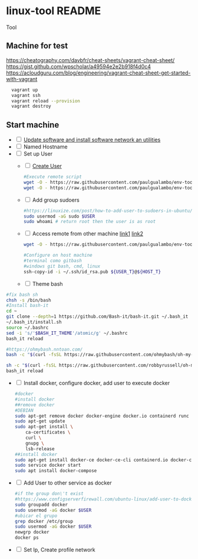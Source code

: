 # linux-tool README

Tool

## Machine for test

<https://cheatography.com/davbfr/cheat-sheets/vagrant-cheat-sheet/>
<https://gist.github.com/wpscholar/a49594e2e2b918f4d0c4>
<https://acloudguru.com/blog/engineering/vagrant-cheat-sheet-get-started-with-vagrant>

```sh
  vagrant up
  vagrant ssh
  vagrant reload --prov­ision
  vagrant destroy
```

## Start machine

* <input type="checkbox" /> [Update software and install software network an utilities](config_install_software_dev.sh)
* <input type="checkbox" /> Named Hostname
* <input type="checkbox" /> Set up User
  * <input type="checkbox" /> [Create User](config_create_user.sh)

    ```sh
    #Execute remote script
    wget -O - https://raw.githubusercontent.com/paulgualambo/env-tools/main/linux/config_create_user.sh | bash -s "RED_HAT" "paul" "paul.gualambo@gmail.com" "P@ul1984"
    wget -O - https://raw.githubusercontent.com/paulgualambo/env-tools/main/linux/config_create_user.sh | bash -s "DEBIAN" "paul" "paul.gualambo@gmail.com" "P@ul1984"
    ```

  * <input type="checkbox" /> Add group sudoers

    ```sh
    #https://linuxize.com/post/how-to-add-user-to-sudoers-in-ubuntu/
    sudo usermod -aG sudo $USER
    sudo whoami # return root then the user is as root
    ```

  * <input type="checkbox" /> Access remote from other machine [link1](config_access_remoto.sh) [link2](config_ssh-copy-id.sh)
  
    ```sh
    wget -O - https://raw.githubusercontent.com/paulgualambo/env-tools/main/linux/config_access_remoto.sh | bash
    ```
    ```sh
    #Configure on host machine
    #terminal como gitbash
    #windows git bash, cmd, linux
    ssh-copy-id -i ~/.ssh/id_rsa.pub ${USER_T}@${HOST_T}
    ```

  * <input type="checkbox" />  Theme bash
 
```sh
#fix bash sh
chsh -s /bin/bash
#Install bash-it
cd ~
git clone --depth=1 https://github.com/Bash-it/bash-it.git ~/.bash_it
~/.bash_it/install.sh
source ~/.bashrc
sed -i 's/'$BASH_IT_THEME'/atomic/g' ~/.bashrc
bash_it reload

#https://ohmybash.nntoan.com/
bash -c "$(curl -fsSL https://raw.githubusercontent.com/ohmybash/oh-my-bash/master/tools/install.sh)"

sh -c "$(curl -fsSL https://raw.githubusercontent.com/robbyrussell/oh-my-zsh/master/tools/install.sh)"
bash_it reload
```

* <input type="checkbox" /> Install docker, configure docker, add user to execute docker
    ```sh
    #docker
    #install docker
    ##remove docker
    #DEBIAN
    sudo apt-get remove docker docker-engine docker.io containerd runc
    sudo apt-get update
    sudo apt-get install \
        ca-certificates \
        curl \
        gnupg \
        lsb-release
    ##install docker
    sudo apt-get install docker-ce docker-ce-cli containerd.io docker-compose-plugin
    sudo service docker start
    sudo apt install docker-compose
    ```
    
* <input type="checkbox" /> Add User to other service as docker
    ```sh
    #if the group don\'t exist
    #https://www.configserverfirewall.com/ubuntu-linux/add-user-to-docker-group-ubuntu/    
    sudo groupadd docker
    sudo usermod -aG docker $USER
    #ubicar el grupo
    grep docker /etc/group
    sudo usermod -aG docker $USER
    newgrp docker
    docker ps
    ```
* <input type="checkbox" /> Set Ip, Create profile network  
